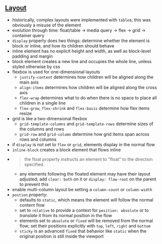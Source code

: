 ## [Layout](https://web.dev/learn/css/layout/)

- historically, complex layouts were implemented with `table`s; this was obviously a misuse of the element
- evolution through time: float/table -> media query -> flex -> grid -> container query
- `display` property does two things: determine whether the element is block or inline, and how its children should behave
- inline element has no explicit height and width, as well as block-level padding and margin
- block element creates a new line and occupies the whole line, unless styled otherwise by css
- flexbox is used for one-dimensional layouts
  - `justify-content` determines how children will be aligned along the main axis 
  - `align-items` determines how children will be aligned along the cross axis
  - `flex-wrap` determines what to do when there is no space to place all children in a single line
  - `flex-grow`, `flex-shrink` and `flex-basis` determine how flex items resize
- grid is like a two-dimensional flexbox
  - `grid-template-columns` and `grid-template-rows` determine sizes of the columns and rows
  - `grid-row` and `grid-column` determine how grid items span across rows and columns
- if `display` is not set to `flex` or `grid`, elements display in the normal flow
- `inline-block` creates a block element that flows inline
- > the float property instructs an element to "float" to the direction specified.
  - any elements following the floated element may have their layout adjusted; add `clear: both` on it or `display: flow-root` on the parent to prevent this
- enable multi-column layout be setting a `column-count` or `column-width`
- `postion` property:
  - defaults to `static`, which means the element will follow the normal content flow
  - set to `relative` to provide a context for `position: absolute` or to *translate* it from its normal position in the flow
  - elements set to `absolute` or `fixed` will be removed from the normal flow; set their positions explicitly with `top`, `left`, `right` and `bottom`
  - `sticky` is an advanced `fixed` that behavior like `static` when the original position is still inside the viewport
